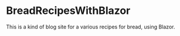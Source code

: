 # BreadRecipesWithBlazor
This is a kind of blog site for a various recipes for bread, using Blazor.

